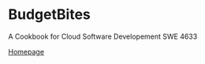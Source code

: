 # BudgetBites
A Cookbook for Cloud Software Developement SWE 4633

[Homepage](https://budgetbitesdemo.netlify.app/)
